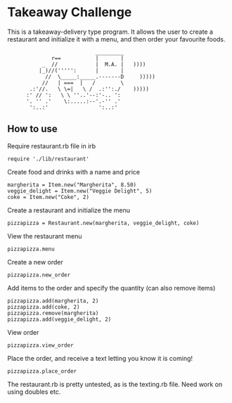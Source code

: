 Takeaway Challenge
==================

This is a takeaway-delivery type program. It allows the user to create a restaurant and initialize it with a menu, and then order your favourite foods.  


```
                            _________
              r==           |       |
           _  //            |  M.A. |   ))))
          |_)//(''''':      |       |
            //  \_____:_____.-------D     )))))
           //   | ===  |   /        \
       .:'//.   \ \=|   \ /  .:'':./    )))))
      :' // ':   \ \ ''..'--:'-.. ':
      '. '' .'    \:.....:--'.-'' .'
       ':..:'                ':..:'

 ```

## How to use


Require restaurant.rb file in irb

```
require './lib/restaurant'
```

Create food and drinks with a name and price

```
margherita = Item.new("Margherita", 8.50)
veggie_delight = Item.new("Veggie Delight", 5)
coke = Item.new("Coke", 2)
```

Create a restaurant and initialize the menu

```
pizzapizza = Restaurant.new(margherita, veggie_delight, coke)
```
View the restaurant menu

```
pizzapizza.menu
```
Create a new order

```
pizzapizza.new_order
```

Add items to the order and specify the quantity (can also remove items)

```
pizzapizza.add(margherita, 2)
pizzapizza.add(coke, 2)
pizzapizza.remove(margherita)
pizzapizza.add(veggie_delight, 2)
```

View order
```
pizzapizza.view_order
```

Place the order, and receive a text letting you know it is coming!
```
pizzapizza.place_order
```

The restaurant.rb is pretty untested, as is the texting.rb file. Need work on using doubles etc.
